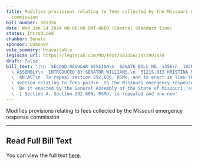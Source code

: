 ```yaml
---
title: Modifies provisions relating to fees collected by the Missouri emergency response
  commission
bill_number: SB1356
date: Wed Jan 24 2024 00:00:00 GMT-0600 (Central Standard Time)
status: Introduced
chamber: Senate
sponsor: Unknown
vote_summary: Unavailable
legiscan_url: https://legiscan.com/MO/text/SB1356/id/2901478
draft: false
bill_text: "|\n  SECOND REGULAR SESSION\n  SENATE BILL NO. 1356\n  102ND GENERA L\
  \ ASSEMBLY\n  INTRODUCED BY SENATOR WILLIAMS.\n  5121S.01I KRISTINA MARTIN, Secretary\n\
  \  AN ACT\n  To repeal section 292.606, RSMo, and to enact in lieu thereof one new\
  \ section relating to fees paid\n  to the Missouri emergency response commission.\n\
  \  Be it enacted by the General Assembly of the State of Missouri, as follows:\n\
  \  1 Section A. Section 292.606, RSMo, is repealed and one new"
---
```

Modifies provisions relating to fees collected by the Missouri emergency response commission

---

## Read Full Bill Text

You can view the full text [here](https://legiscan.com/MO/text/SB1356/id/2901478).
